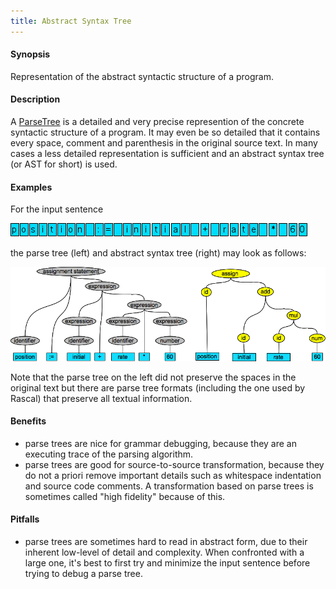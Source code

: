 ```yaml
---
title: Abstract Syntax Tree
---
```


#### Synopsis

Representation of the abstract syntactic structure of a program.

#### Description

A [ParseTree](../../Rascalopedia/ParseTree/index.md) is a detailed and very precise represention of the concrete syntactic structure of a program.
It may even be so detailed that it contains every space, comment and parenthesis in the original source text.
In many cases a less detailed representation is sufficient and an abstract syntax tree (or AST for short) is used.

#### Examples

For the input sentence

![ParseTree-example-text.png](/assets/Rascalopedia/ParseTree/example-text.png)


the parse tree (left) and abstract syntax tree (right) may look as follows:



![parse-ast.png](/assets/Rascalopedia/AbstractSyntaxTree/parse-ast.png)


Note that the parse tree on the left did not preserve the spaces in the original text but there
are parse tree formats (including the one used by Rascal) that preserve all textual information.

#### Benefits

* parse trees are nice for grammar debugging, because they are an executing trace of the parsing algorithm.
* parse trees are good for source-to-source transformation, because they do not a priori remove important details such as whitespace indentation and source code comments. A transformation based on parse trees is sometimes called "high fidelity" because of this.

#### Pitfalls

* parse trees are sometimes hard to read in abstract form, due to their inherent low-level of detail and complexity. When confronted with a large one, it's best to first try and minimize the input sentence before trying to debug a parse tree.

